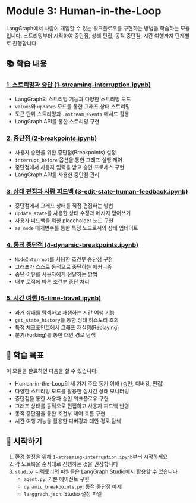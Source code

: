 # Module 3: Human-in-the-Loop

LangGraph에서 사람이 개입할 수 있는 워크플로우를 구현하는 방법을 학습하는 모듈입니다. 스트리밍부터 시작하여 중단점, 상태 편집, 동적 중단점, 시간 여행까지 단계별로 진행합니다.

## 📚 학습 내용

### [1. 스트리밍과 중단 (1-streaming-interruption.ipynb)](1-streaming-interruption.ipynb)

- LangGraph의 스트리밍 기능과 다양한 스트리밍 모드
- `values`와 `updates` 모드를 통한 그래프 상태 스트리밍
- 토큰 단위 스트리밍과 `.astream_events` 메서드 활용
- LangGraph API를 통한 스트리밍 구현

### [2. 중단점 (2-breakpoints.ipynb)](2-breakpoints.ipynb)

- 사용자 승인을 위한 중단점(Breakpoints) 설정
- `interrupt_before` 옵션을 통한 그래프 실행 제어
- 중단점에서 사용자 입력을 받고 승인 프로세스 구현
- LangGraph API를 사용한 중단점 관리

### [3. 상태 편집과 사람 피드백 (3-edit-state-human-feedback.ipynb)](3-edit-state-human-feedback.ipynb)

- 중단점에서 그래프 상태를 직접 편집하는 방법
- `update_state`를 사용한 상태 수정과 메시지 덮어쓰기
- 사용자 피드백을 위한 placeholder 노드 구현
- `as_node` 매개변수를 통한 특정 노드로서의 상태 업데이트

### [4. 동적 중단점 (4-dynamic-breakpoints.ipynb)](4-dynamic-breakpoints.ipynb)

- `NodeInterrupt`를 사용한 조건부 중단점 구현
- 그래프가 스스로 동적으로 중단하는 메커니즘
- 중단 이유를 사용자에게 전달하는 방법
- 내부 로직에 따른 조건부 중단 처리

### [5. 시간 여행 (5-time-travel.ipynb)](5-time-travel.ipynb)

- 과거 상태를 탐색하고 재생하는 시간 여행 기능
- `get_state_history`를 통한 상태 히스토리 조회
- 특정 체크포인트에서 그래프 재실행(Replaying)
- 분기(Forking)를 통한 대안 경로 탐색

## 🎯 학습 목표

이 모듈을 완료하면 다음을 할 수 있습니다:

- Human-in-the-Loop의 세 가지 주요 동기 이해 (승인, 디버깅, 편집)
- 다양한 스트리밍 모드를 활용한 실시간 상태 모니터링
- 중단점을 통한 사용자 승인 워크플로우 구현
- 그래프 상태를 동적으로 편집하고 사용자 피드백 반영
- 동적 중단점을 통한 조건부 제어 흐름 구현
- 시간 여행 기능을 활용한 디버깅과 대안 경로 탐색

## 🚀 시작하기

1. 환경 설정을 위해 [`1-streaming-interruption.ipynb`](1-streaming-interruption.ipynb)부터 시작하세요
2. 각 노트북을 순서대로 진행하는 것을 권장합니다
3. `studio/` 디렉토리의 파일들은 LangGraph Studio에서 활용할 수 있습니다
   - `agent.py`: 기본 에이전트 구현
   - `dynamic_breakpoints.py`: 동적 중단점 예제
   - `langgraph.json`: Studio 설정 파일
